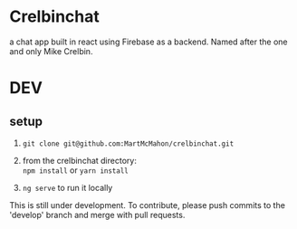 # Crelbinchat

a chat app built in react using Firebase as a backend. Named after the one and only Mike Crelbin.

# DEV

setup
------

1. ```git clone git@github.com:MartMcMahon/crelbinchat.git```

2. from the crelbinchat directory:  
```npm install``` or ```yarn install```

3. ```ng serve```
to run it locally

This is still under development. To contribute, please push commits to the 'develop' branch and merge with pull requests.
